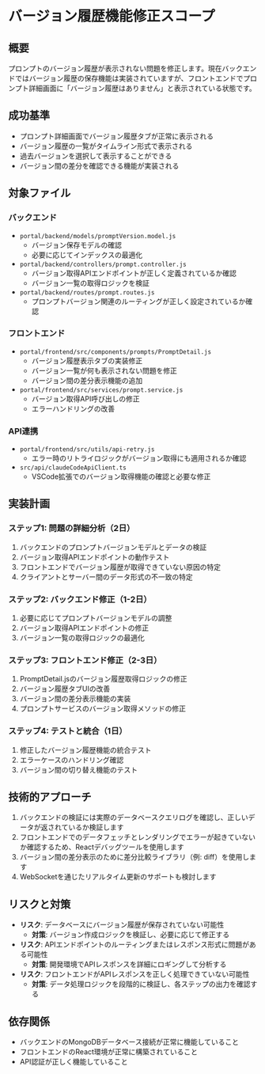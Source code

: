 # バージョン履歴機能修正スコープ

## 概要
プロンプトのバージョン履歴が表示されない問題を修正します。現在バックエンドではバージョン履歴の保存機能は実装されていますが、フロントエンドでプロンプト詳細画面に「バージョン履歴はありません」と表示されている状態です。

## 成功基準
- プロンプト詳細画面でバージョン履歴タブが正常に表示される
- バージョン履歴の一覧がタイムライン形式で表示される
- 過去バージョンを選択して表示することができる
- バージョン間の差分を確認できる機能が実装される

## 対象ファイル

### バックエンド
- `portal/backend/models/promptVersion.model.js`
  - バージョン保存モデルの確認
  - 必要に応じてインデックスの最適化
- `portal/backend/controllers/prompt.controller.js`
  - バージョン取得APIエンドポイントが正しく定義されているか確認
  - バージョン一覧の取得ロジックを検証
- `portal/backend/routes/prompt.routes.js`
  - プロンプトバージョン関連のルーティングが正しく設定されているか確認

### フロントエンド
- `portal/frontend/src/components/prompts/PromptDetail.js`
  - バージョン履歴表示タブの実装修正
  - バージョン一覧が何も表示されない問題を修正
  - バージョン間の差分表示機能の追加
- `portal/frontend/src/services/prompt.service.js`
  - バージョン取得API呼び出しの修正
  - エラーハンドリングの改善

### API連携
- `portal/frontend/src/utils/api-retry.js`
  - エラー時のリトライロジックがバージョン取得にも適用されるか確認
- `src/api/claudeCodeApiClient.ts`
  - VSCode拡張でのバージョン取得機能の確認と必要な修正

## 実装計画

### ステップ1: 問題の詳細分析（2日）
1. バックエンドのプロンプトバージョンモデルとデータの検証
2. バージョン取得APIエンドポイントの動作テスト
3. フロントエンドでバージョン履歴が取得できていない原因の特定
4. クライアントとサーバー間のデータ形式の不一致の特定

### ステップ2: バックエンド修正（1-2日）
1. 必要に応じてプロンプトバージョンモデルの調整
2. バージョン取得APIエンドポイントの修正
3. バージョン一覧の取得ロジックの最適化

### ステップ3: フロントエンド修正（2-3日）
1. PromptDetail.jsのバージョン履歴取得ロジックの修正
2. バージョン履歴タブUIの改善
3. バージョン間の差分表示機能の実装
4. プロンプトサービスのバージョン取得メソッドの修正

### ステップ4: テストと統合（1日）
1. 修正したバージョン履歴機能の統合テスト
2. エラーケースのハンドリング確認
3. バージョン間の切り替え機能のテスト

## 技術的アプローチ
1. バックエンドの検証には実際のデータベースクエリログを確認し、正しいデータが返されているか検証します
2. フロントエンドでのデータフェッチとレンダリングでエラーが起きていないか確認するため、Reactデバッグツールを使用します
3. バージョン間の差分表示のために差分比較ライブラリ（例: diff）を使用します
4. WebSocketを通じたリアルタイム更新のサポートも検討します

## リスクと対策
- **リスク**: データベースにバージョン履歴が保存されていない可能性
  - **対策**: バージョン作成ロジックを検証し、必要に応じて修正する
- **リスク**: APIエンドポイントのルーティングまたはレスポンス形式に問題がある可能性
  - **対策**: 開発環境でAPIレスポンスを詳細にロギングして分析する
- **リスク**: フロントエンドがAPIレスポンスを正しく処理できていない可能性
  - **対策**: データ処理ロジックを段階的に検証し、各ステップの出力を確認する

## 依存関係
- バックエンドのMongoDBデータベース接続が正常に機能していること
- フロントエンドのReact環境が正常に構築されていること
- API認証が正しく機能していること